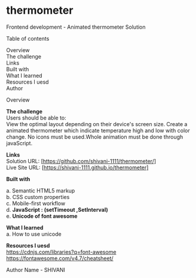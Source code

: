 # thermometer

Frontend development - Animated thermometer Solution


Table of contents

Overview<br>
The challenge<br>
Links<br>
Built with<br>
What I learned<br>
Resources I uesd<br>
Author<br>


Overview<br>

<b>The challenge</b>
  <br>
Users should be able to:<br>
View the optimal layout depending on their device's screen size.
Create a animated thermometer which indicate temperature high and low with color change.
No icons must be used.Whole animation must be done through javaScript.

<b>Links</b><br>
Solution URL: [https://github.com/shivani-1111/thermometer/]<br>
Live Site URL: [https://shivani-1111.github.io/thermometer]
<br>

<b>Built with</b><br>
 
a. Semantic HTML5 markup<br>
b. CSS custom properties<br>
c. Mobile-first workflow<br>
d. <b>JavaScript : (setTimeout ,SetInterval)</b><br>
e. <b>Unicode of font awesome</b><br>

<b>What I learned</b>
 <br>
a. How to use unicode 
<br>


<b>Resources I uesd</b><br>
https://cdnjs.com/libraries?q=font-awesome<br>
https://fontawesome.com/v4.7/cheatsheet/<br>


Author Name - SHIVANI
